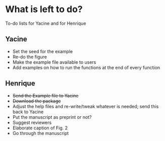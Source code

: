 # What is left to do?
To-do lists for Yacine and for Henrique

## Yacine
- Set the seed for the example
- Re-do the figure
- Make the example file available to users
- Add examples on how to run the functions at the end of every function

## Henrique
- ~~Send the Example file to Yacine~~
- ~~Download the package~~
- Adjust the help files and re-write/tweak whatever is needed; send this back to Yacine
- Put the manuscript as preprint or not?
- Suggest reviewers
- Elaborate caption of Fig. 2
- Go through the manuscript
